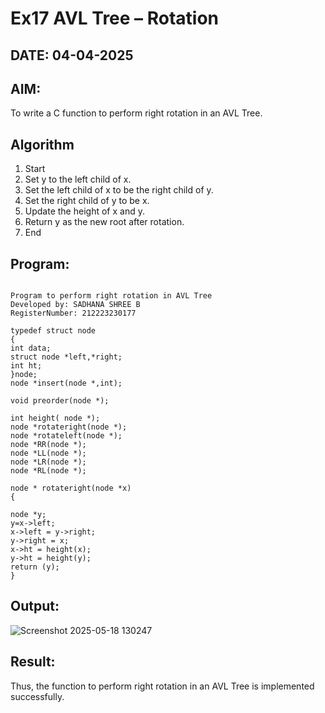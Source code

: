 # Ex17 AVL Tree – Rotation
## DATE: 04-04-2025
## AIM:
To write a C function to perform right rotation in an AVL Tree.

## Algorithm
1. Start
2. Set y to the left child of x.
3. Set the left child of x to be the right child of y.
4. Set the right child of y to be x.
5. Update the height of x and y.
6. Return y as the new root after rotation.
7. End
  

## Program:
```

Program to perform right rotation in AVL Tree
Developed by: SADHANA SHREE B
RegisterNumber: 212223230177

typedef struct node
{
int data;
struct node *left,*right;
int ht;
}node;
node *insert(node *,int);

void preorder(node *);

int height( node *);
node *rotateright(node *);
node *rotateleft(node *);
node *RR(node *);
node *LL(node *);
node *LR(node *);
node *RL(node *);

node * rotateright(node *x)
{

node *y;
y=x->left;
x->left = y->right;
y->right = x;
x->ht = height(x);
y->ht = height(y);
return (y);
}

```

## Output:

![Screenshot 2025-05-18 130247](https://github.com/user-attachments/assets/bfd6eb6e-76b2-4540-bedd-2c8e05590e99)


## Result:
Thus, the function to perform right rotation in an AVL Tree is implemented successfully.
